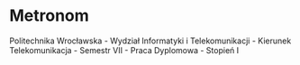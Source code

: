 # Metronom
 Politechnika Wrocławska - Wydział Informatyki i Telekomunikacji - Kierunek Telekomunikacja - Semestr VII - Praca Dyplomowa - Stopień I
